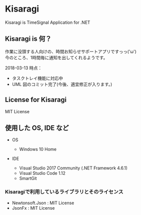 # Kisaragi
Kisaragi is TimeSignal Application for .NET

## Kisaragi is 何？
作業に没頭する人向けの、時間お知らせサポートアプリですっっ('ω')  
今のところ、1時間毎に通知を出してくれるようです。  

2018-03-13 時点：  
- タスクトレイ機能に対応中  
- UML 図のコミット完了(今後、適宜修正が入ります。)

## License for Kisaragi
MIT License

## 使用した OS, IDE など
- OS
  - Windows 10 Home

- IDE
  - Visual Studio 2017 Community (.NET Framework 4.6.1)
  - Visual Studio Code 1.12
  - SmartGit
  
### Kisaragiで利用しているライブラリとそのライセンス
- Newtonsoft.Json : MIT License
- JsonFx : MIT License
